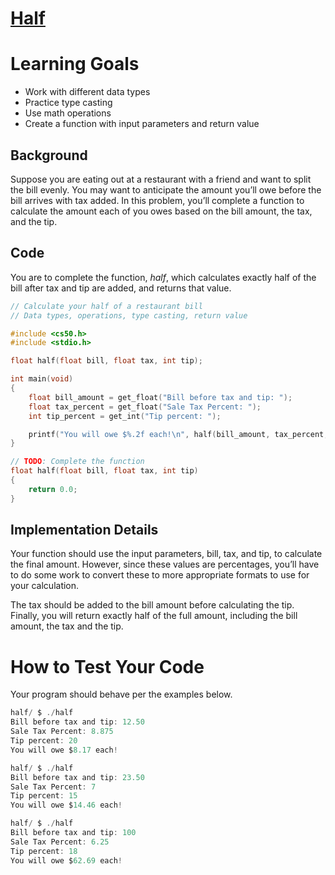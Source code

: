 # [Half](https://cs50.harvard.edu/x/2023/problems/1/half/)

# Learning Goals
- Work with different data types
- Practice type casting
- Use math operations
- Create a function with input parameters and return value

## Background
Suppose you are eating out at a restaurant with a friend and want to split the bill evenly. You may want to anticipate the amount you’ll owe before the bill arrives with tax added. In this problem, you’ll complete a function to calculate the amount each of you owes based on the bill amount, the tax, and the tip.

## Code 

You are to complete the function, *half*, which calculates exactly half of the bill after tax and tip are added, and returns that value.

```c
// Calculate your half of a restaurant bill
// Data types, operations, type casting, return value

#include <cs50.h>
#include <stdio.h>

float half(float bill, float tax, int tip);

int main(void)
{
    float bill_amount = get_float("Bill before tax and tip: ");
    float tax_percent = get_float("Sale Tax Percent: ");
    int tip_percent = get_int("Tip percent: ");

    printf("You will owe $%.2f each!\n", half(bill_amount, tax_percent, tip_percent));
}

// TODO: Complete the function
float half(float bill, float tax, int tip)
{
    return 0.0;
}
```

## Implementation Details

Your function should use the input parameters, bill, tax, and tip, to calculate the final amount. However, since these values are percentages, you’ll have to do some work to convert these to more appropriate formats to use for your calculation.

The tax should be added to the bill amount before calculating the tip. Finally, you will return exactly half of the full amount, including the bill amount, the tax and the tip.

# How to Test Your Code

Your program should behave per the examples below.
```c
half/ $ ./half
Bill before tax and tip: 12.50
Sale Tax Percent: 8.875
Tip percent: 20
You will owe $8.17 each!
```
```c
half/ $ ./half
Bill before tax and tip: 23.50
Sale Tax Percent: 7  
Tip percent: 15
You will owe $14.46 each!
```
```c
half/ $ ./half
Bill before tax and tip: 100
Sale Tax Percent: 6.25
Tip percent: 18
You will owe $62.69 each!
```